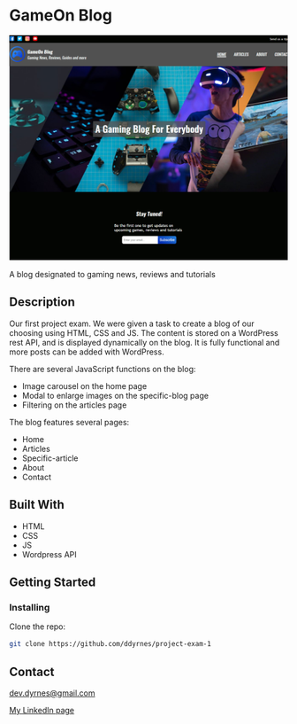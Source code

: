 # GameOn Blog

![Screenshot](gameon-blog_screenshot.jpg)

A blog designated to gaming news, reviews and tutorials

## Description

Our first project exam. We were given a task to create a blog of our choosing using HTML, CSS and JS.
The content is stored on a WordPress rest API, and is displayed dynamically on the blog.
It is fully functional and more posts can be added with WordPress.

There are several JavaScript functions on the blog:
- Image carousel on the home page
- Modal to enlarge images on the specific-blog page
- Filtering on the articles page

The blog features several pages: 
- Home
- Articles
- Specific-article
- About
- Contact

## Built With

- HTML
- CSS
- JS
- Wordpress API

## Getting Started

### Installing

Clone the repo:

```bash
git clone https://github.com/ddyrnes/project-exam-1
```

## Contact

dev.dyrnes@gmail.com

[My LinkedIn page](https://www.linkedin.com/in/daniel-dyrnes-3a478a253/)
